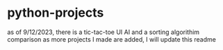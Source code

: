 # python-projects
as of 9/12/2023, there is a tic-tac-toe UI AI and a sorting algorithim comparison
as more projects I made are added, I will update this readme

